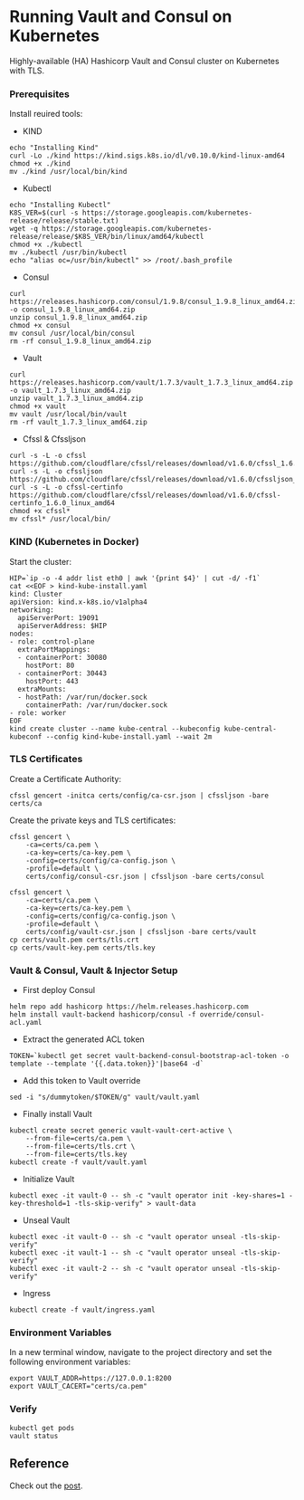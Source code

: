 # Running Vault and Consul on Kubernetes

Highly-available (HA) Hashicorp Vault and Consul cluster on Kubernetes with TLS.

### Prerequisites

Install reuired tools:

- KIND

```
echo "Installing Kind"
curl -Lo ./kind https://kind.sigs.k8s.io/dl/v0.10.0/kind-linux-amd64
chmod +x ./kind
mv ./kind /usr/local/bin/kind
```

- Kubectl

```
echo "Installing Kubectl"
K8S_VER=$(curl -s https://storage.googleapis.com/kubernetes-release/release/stable.txt)
wget -q https://storage.googleapis.com/kubernetes-release/release/$K8S_VER/bin/linux/amd64/kubectl
chmod +x ./kubectl
mv ./kubectl /usr/bin/kubectl
echo "alias oc=/usr/bin/kubectl" >> /root/.bash_profile
```

- Consul

```
curl https://releases.hashicorp.com/consul/1.9.8/consul_1.9.8_linux_amd64.zip -o consul_1.9.8_linux_amd64.zip
unzip consul_1.9.8_linux_amd64.zip
chmod +x consul
mv consul /usr/local/bin/consul
rm -rf consul_1.9.8_linux_amd64.zip
```

- Vault

```
curl https://releases.hashicorp.com/vault/1.7.3/vault_1.7.3_linux_amd64.zip -o vault_1.7.3_linux_amd64.zip
unzip vault_1.7.3_linux_amd64.zip
chmod +x vault
mv vault /usr/local/bin/vault
rm -rf vault_1.7.3_linux_amd64.zip
```

- Cfssl & Cfssljson

```
curl -s -L -o cfssl https://github.com/cloudflare/cfssl/releases/download/v1.6.0/cfssl_1.6.0_linux_amd64
curl -s -L -o cfssljson https://github.com/cloudflare/cfssl/releases/download/v1.6.0/cfssljson_1.6.0_linux_amd64
curl -s -L -o cfssl-certinfo https://github.com/cloudflare/cfssl/releases/download/v1.6.0/cfssl-certinfo_1.6.0_linux_amd64
chmod +x cfssl*
mv cfssl* /usr/local/bin/
```

### KIND (Kubernetes in Docker)

Start the cluster:

```
HIP=`ip -o -4 addr list eth0 | awk '{print $4}' | cut -d/ -f1`
cat <<EOF > kind-kube-install.yaml
kind: Cluster
apiVersion: kind.x-k8s.io/v1alpha4
networking:
  apiServerPort: 19091
  apiServerAddress: $HIP
nodes:
- role: control-plane
  extraPortMappings:
  - containerPort: 30080
    hostPort: 80
  - containerPort: 30443
    hostPort: 443
  extraMounts:
  - hostPath: /var/run/docker.sock
    containerPath: /var/run/docker.sock
- role: worker
EOF
kind create cluster --name kube-central --kubeconfig kube-central-kubeconf --config kind-kube-install.yaml --wait 2m
```

### TLS Certificates

Create a Certificate Authority:

```
cfssl gencert -initca certs/config/ca-csr.json | cfssljson -bare certs/ca
```

Create the private keys and TLS certificates:

```
cfssl gencert \
    -ca=certs/ca.pem \
    -ca-key=certs/ca-key.pem \
    -config=certs/config/ca-config.json \
    -profile=default \
    certs/config/consul-csr.json | cfssljson -bare certs/consul

cfssl gencert \
    -ca=certs/ca.pem \
    -ca-key=certs/ca-key.pem \
    -config=certs/config/ca-config.json \
    -profile=default \
    certs/config/vault-csr.json | cfssljson -bare certs/vault
cp certs/vault.pem certs/tls.crt
cp certs/vault-key.pem certs/tls.key
```

### Vault & Consul, Vault & Injector Setup

- First deploy Consul

```
helm repo add hashicorp https://helm.releases.hashicorp.com
helm install vault-backend hashicorp/consul -f override/consul-acl.yaml
```

- Extract the generated ACL token

```TOKEN=`kubectl get secret vault-backend-consul-bootstrap-acl-token -o template --template '{{.data.token}}'|base64 -d` ```

- Add this token to Vault override

```sed -i "s/dummytoken/$TOKEN/g" vault/vault.yaml```

- Finally install Vault

```
kubectl create secret generic vault-vault-cert-active \
    --from-file=certs/ca.pem \
    --from-file=certs/tls.crt \
    --from-file=certs/tls.key
kubectl create -f vault/vault.yaml
```

- Initialize Vault

```kubectl exec -it vault-0 -- sh -c "vault operator init -key-shares=1 -key-threshold=1 -tls-skip-verify" > vault-data```

- Unseal Vault

```
kubectl exec -it vault-0 -- sh -c "vault operator unseal -tls-skip-verify"
kubectl exec -it vault-1 -- sh -c "vault operator unseal -tls-skip-verify"
kubectl exec -it vault-2 -- sh -c "vault operator unseal -tls-skip-verify"
```

- Ingress

```kubectl create -f vault/ingress.yaml```



### Environment Variables

In a new terminal window, navigate to the project directory and set the following environment variables:

```
export VAULT_ADDR=https://127.0.0.1:8200
export VAULT_CACERT="certs/ca.pem"
```

### Verify

```
kubectl get pods
vault status
```

## Reference

Check out the [post](https://testdriven.io/running-vault-and-consul-on-kubernetes).
